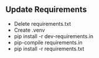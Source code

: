 ## Update Requirements

* Delete requirements.txt
* Create .venv
* pip install -r dev-requirements.in
* pip-compile requirements.in
* pip install -r requirements.txt
